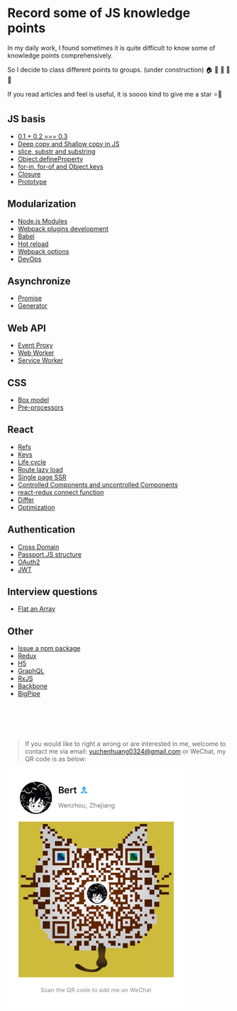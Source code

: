 # Record some of JS knowledge points

In my daily work, I found sometimes it is quite difficult to know some of knowledge points comprehensively.

So I decide to class different points to groups. (under construction) 🏠 🏡 🏫 🏢 🏣 

If you read articles and feel is useful, it is soooo kind to give me a star :star::star2:

## JS basis

* [0.1 + 0.2 === 0.3](/js_basis/epsilon.md)
* [Deep copy and Shallow copy in JS](/js_basis/object_copy.md)
* [slice, substr and substring](/js_basis/string_process.md)
* [Object.defineProperty](/js_basis/object_defineproperty.md)
* [for-in, for-of and Object.keys](/js_basis/forin_objectkeys.md)
* [Closure](/js_basis/closure.md)
* [Prototype]()

## Modularization

* [Node.js Modules](/modularization/node_mo.md)
* [Webpack plugins development](/modularization/webpack_structure.md)
* [Babel](/modularization/babel.md)
* [Hot reload](/modularization/hot_reload.md)
* [Webpack options](/modularization/webpack_options.md)
* [DevOps]()

## Asynchronize

* [Promise](/asynchronize/promise.md)
* [Generator]()

## Web API

* [Event Proxy](/web_api/events_proxy.md)
* [Web Worker](/web_api/web_worker.md)
* [Service Worker](/web_api/service_worker.md)

## CSS

* [Box model]()
* [Pre-processors]()

## React

* [Refs](/react/refs.md)
* [Keys](/react/keys.md)
* [Life cycle](/react/life_cycle.md)
* [Route lazy load](/react/lazy_load.md)
* [Single page SSR](/react/ssr.md)
* [Controlled Components and uncontrolled Components]()
* [react-redux connect function]()
* [Differ]()
* [Optimization]()

## Authentication

* [Cross Domain](/authentication/cross_domain.md)
* [Passport.JS structure](/authentication/passport.md)
* [OAuth2]()
* [JWT]()

## Interview questions

* [Flat an Array](/interview/flat_array.md)

## Other

* [Issue a npm package](/other/npm_issue.md)
* [Redux](/other/redux.md)
* [H5]()
* [GraphQL]()
* [RxJS]()
* [Backbone]()
* [BigPipe]()

<br />
<br />
<br />
<br />

> If you would like to right a wrong or are interested in me, welcome to contact me via email: yuchenhuang0324@gmail.com or WeChat, my QR code is as below:

<img src="assets/qr_code.jpeg" width="400"/>



